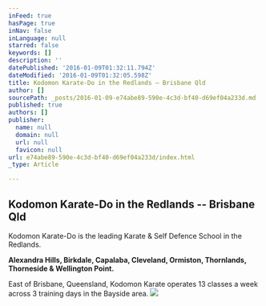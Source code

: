 ```yaml
---
inFeed: true
hasPage: true
inNav: false
inLanguage: null
starred: false
keywords: []
description: ''
datePublished: '2016-01-09T01:32:11.794Z'
dateModified: '2016-01-09T01:32:05.598Z'
title: Kodomon Karate-Do in the Redlands – Brisbane Qld
author: []
sourcePath: _posts/2016-01-09-e74abe89-590e-4c3d-bf40-d69ef04a233d.md
published: true
authors: []
publisher:
  name: null
  domain: null
  url: null
  favicon: null
url: e74abe89-590e-4c3d-bf40-d69ef04a233d/index.html
_type: Article

---
```

## Kodomon Karate-Do in the Redlands -- Brisbane Qld

Kodomon Karate-Do is the leading Karate & Self Defence School in the Redlands.

**Alexandra Hills, Birkdale, Capalaba, Cleveland, Ormiston, Thornlands, Thorneside & Wellington Point.**

East of Brisbane, Queensland, Kodomon Karate operates 13 classes a week across 3 training days in the Bayside area.
![](https://the-grid-user-content.s3-us-west-2.amazonaws.com/ed1adaf0-c33b-458a-9cf4-b0b60a43210b.png)